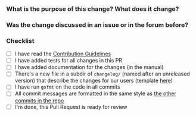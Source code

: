 <!--
Thank you very much for contributing code or documentation to restic! Please
fill out the following questions to make it easier for us to review your
changes.

You do not need to check all the boxes below all at once, feel free to take
your time and add more commits. If you're done and ready for review, please
check the last box.
-->

### What is the purpose of this change? What does it change?

<!--
Describe the changes here, as detailed as needed.
-->

### Was the change discussed in an issue or in the forum before?

<!--
Link issues and relevant forum posts here.
-->

### Checklist

- [ ] I have read the [Contribution Guidelines](https://github.com/restic/restic/blob/master/CONTRIBUTING.md#providing-patches)
- [ ] I have added tests for all changes in this PR
- [ ] I have added documentation for the changes (in the manual)
- [ ] There's a new file in a subdir of `changelog/` (named after an unreleased version) that describe the changes for our users (template [here](https://github.com/restic/restic/blob/master/changelog/changelog-entry.tmpl))
- [ ] I have run `gofmt` on the code in all commits
- [ ] All commit messages are formatted in the same style as [the other commits in the repo](https://github.com/restic/restic/blob/master/CONTRIBUTING.md#git-commits)
- [ ] I'm done, this Pull Request is ready for review
